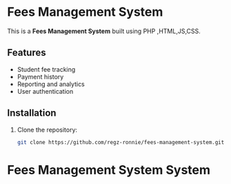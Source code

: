 # Fees Management System

This is a **Fees Management System** built using PHP ,HTML,JS,CSS.

## Features
- Student fee tracking
- Payment history
- Reporting and analytics
- User authentication

## Installation
1. Clone the repository:
   ```sh
   git clone https://github.com/regz-ronnie/fees-management-system.git

# Fees Management System System













